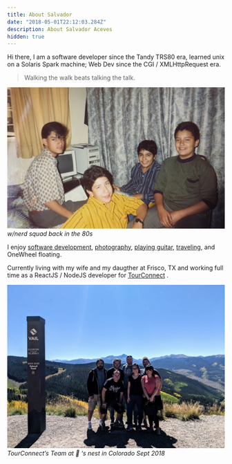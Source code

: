 ```yaml
---
title: About Salvador
date: "2018-05-01T22:12:03.284Z"
description: About Salvador Aceves
hidden: true
---
```


Hi there, I am a software developer since the Tandy TRS80 era,
learned unix on a Solaris Spark machine; Web Dev since the CGI
/ XMLHttpRequest era.
 
> Walking the walk beats talking the talk.

![Teen Sal with geek friends](./teen-sal.jpg)
*w/nerd squad back in the 80s*

I enjoy [software development](https://www.github.com/xalakox), [photography](https://www.instagram.com/xalakox/), [playing guitar](https://soundcloud.com/salvadoraceves), [traveling](https://www.youtube.com/salvadoracevesosuna), 
and OneWheel floating.

Currently living with my wife and my daugther at Frisco, TX and working full time as a ReactJS / NodeJS developer for [TourConnect](https://www.tourconnect.com) .

![TourConnect group photo](./tc-photo.jpg)
*TourConnect’s Team at 🦅 ‘s nest in Colorado Sept 2018*


